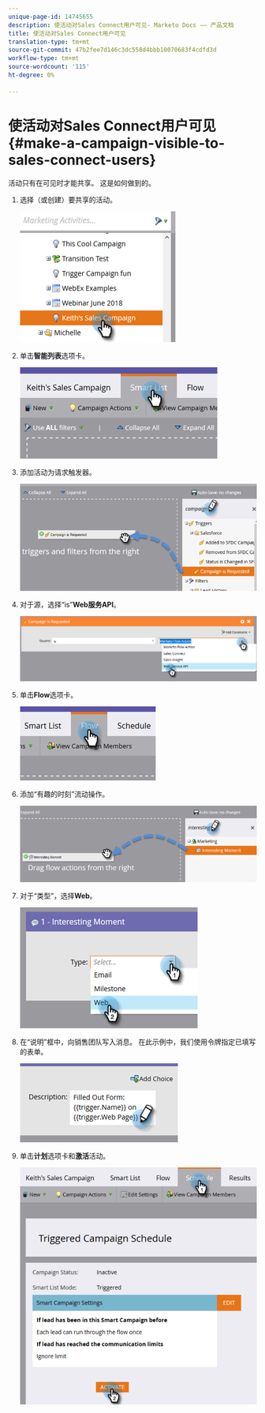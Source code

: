 ```yaml
---
unique-page-id: 14745655
description: 使活动对Sales Connect用户可见- Marketo Docs —— 产品文档
title: 使活动对Sales Connect用户可见
translation-type: tm+mt
source-git-commit: 47b2fee7d146c3dc558d4bbb10070683f4cdfd3d
workflow-type: tm+mt
source-wordcount: '115'
ht-degree: 0%

---
```



# 使活动对Sales Connect用户可见{#make-a-campaign-visible-to-sales-connect-users}

活动只有在可见时才能共享。 这是如何做到的。

1. 选择（或创建）要共享的活动。

   ![](assets/one.png)

1. 单击&#x200B;**智能列表**&#x200B;选项卡。

   ![](assets/two.png)

1. 添加活动为请求触发器。

   ![](assets/three.png)

1. 对于源，选择“is”**Web服务API**。

   ![](assets/4.png)

1. 单击&#x200B;**Flow**&#x200B;选项卡。

   ![](assets/five.png)

1. 添加“有趣的时刻”流动操作。

   ![](assets/six.png)

1. 对于“类型”，选择&#x200B;**Web**。

   ![](assets/seven.png)

1. 在“说明”框中，向销售团队写入消息。 在此示例中，我们使用令牌指定已填写的表单。

   ![](assets/eight.png)

1. 单击&#x200B;**计划**&#x200B;选项卡和&#x200B;**激活**&#x200B;活动。

   ![](assets/nine.png)

